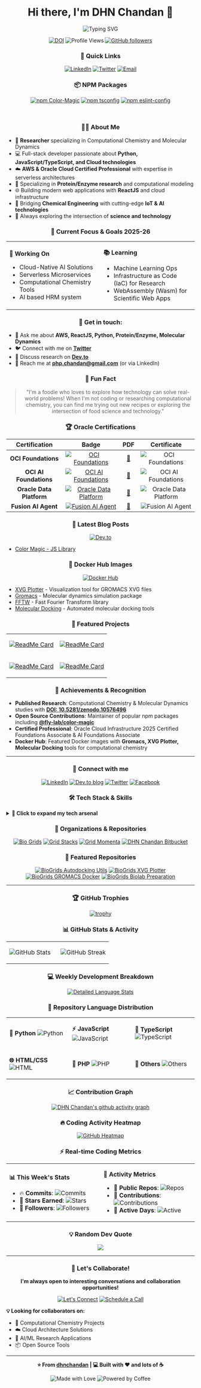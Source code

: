 <div align="center">

# Hi there, I'm DHN Chandan 👋

<img src="https://readme-typing-svg.herokuapp.com?font=Fira+Code&size=22&duration=3000&pause=1000&color=00D8FF&center=true&vCenter=true&width=600&lines=Full+Stack+Developer+%7C+Cloud+Architect;Computational+Chemistry+Researcher;AWS+%26+Oracle+Cloud+Certified;Python+%7C+JavaScript+%7C+TypeScript;Building+Scalable+Cloud+Solutions" alt="Typing SVG" />

</div>

<div align="center">

[![DOI](https://zenodo.org/badge/DOI/10.5281/zenodo.10576496.svg)](https://doi.org/10.5281/zenodo.10576496)
![Profile Views](https://komarev.com/ghpvc/?username=dhnchandan&color=brightgreen&style=flat-square&label=Profile+Views)
[![GitHub followers](https://img.shields.io/github/followers/dhnchandan?label=Followers&style=social)](https://github.com/dhnchandan)

</div>

<div align="center">

### 🔗 Quick Links

<!-- [![Portfolio](https://img.shields.io/badge/Portfolio-FF5722?style=for-the-badge&logo=todoist&logoColor=white)](https://dhnchandan.github.io) -->

[![LinkedIn](https://img.shields.io/badge/LinkedIn-0077B5?style=for-the-badge&logo=linkedin&logoColor=white)](https://www.linkedin.com/in/dilwarhossain)
[![Twitter](https://img.shields.io/badge/Twitter-1DA1F2?style=for-the-badge&logo=twitter&logoColor=white)](https://x.com/dhnchandan)
[![Email](https://img.shields.io/badge/Email-D14836?style=for-the-badge&logo=gmail&logoColor=white)](mailto:php.chandan@gmail.com)

</div>

<div align="center">

### 📦 NPM Packages

[![npm Color-Magic](https://img.shields.io/npm/v/@fly-lab/color-magic?label=Color-Magic&style=for-the-badge&color=CB3837)](https://www.npmjs.com/package/@fly-lab/color-magic)
[![npm tsconfig](https://img.shields.io/npm/v/@fly-lab/tsconfig?label=TSCONFIG&style=for-the-badge&color=3178C6)](https://www.npmjs.com/package/@fly-lab/tsconfig)
[![npm eslint-config](https://img.shields.io/npm/v/@fly-lab/eslint-config?label=ESLINT-CONFIG&style=for-the-badge&color=4B32C3)](https://www.npmjs.com/package/@fly-lab/eslint-config)

</div>

<br/>

<div align="center">

### 👨‍💻 About Me

</div>

- 🔬 **Researcher** specializing in Computational Chemistry and Molecular Dynamics
- 💻 Full-stack developer passionate about **Python, JavaScript/TypeScript, and Cloud technologies**
- ☁️ **AWS & Oracle Cloud Certified Professional** with expertise in serverless architectures
- 🧬 Specializing in **Protein/Enzyme research** and computational modeling
- 🌐 Building modern web applications with **ReactJS** and cloud infrastructure
- 🔬 Bridging **Chemical Engineering** with cutting-edge **IoT & AI technologies**
- 🎯 Always exploring the intersection of **science and technology**

<div align="center">

### 🎯 Current Focus & Goals 2025-26

</div>

<div align="center">
<table>
<tr>
<td width="50%">

**🚀 Working On**
- Cloud-Native AI Solutions
- Serverless Microservices
- Computational Chemistry Tools
- AI based HRM system

</td>
<td width="50%">

**📚 Learning**
- Machine Learning Ops
- Infrastructure as Code (IaC) for Research
- WebAssembly (Wasm) for Scientific Web Apps

</td>
</tr>
</table>
</div>

<div align="center">

### 💬 Get in touch:

</div>

- 💼 Ask me about **AWS, ReactJS, Python, Protein/Enzyme, Molecular Dynamics**
- 🐦 Connect with me on **[Twitter](https://x.com/dhnchandan)**
- 💭 Discuss research on **[Dev.to](https://dev.to/dhnchandan)**
- 📧 Reach me at **php.chandan@gmail.com** (or via LinkedIn)

<div align="center">

### 🌟 Fun Fact

</div>

<div align="center">

> "I'm a foodie who loves to explore how technology can solve real-world problems! When I'm not coding or researching computational chemistry, you can find me trying out new recipes or exploring the intersection of food science and technology."

</div>

<div align="center">

### 🏆 Oracle Certifications

</div>

<div align="center">

| Certification | Badge | PDF | Certificate |
|:---:|:---:|:---:|:---:|
| **OCI Foundations** | [![OCI Foundations](https://img.shields.io/badge/Certified-OCI%20Foundations-blue?style=for-the-badge&logo=oracle)](https://catalog-education.oracle.com/ords/certview/sharebadge?id=7C3B021180FCB0A0FFE1896A4FE62024B59EA6FD621DF87E7CAA40A35BF80092) | [📄](./files/Oracle%20Cloud%20Infrastructure%20Foundations%20-%20Foundations%20Associate.pdf) | ![OCI Foundations](./files/Oracle%20Cloud%20Infrastructure%20Foundations%20-%20Foundations%20Associate.jpg "OCI Foundations") |
| **OCI AI Foundations** | [![OCI AI Foundations](https://img.shields.io/badge/Certified-OCI%20AI%20Foundations-blue?style=for-the-badge&logo=oracle)](https://catalog-education.oracle.com/ords/certview/sharebadge?id=61936673DD672A7FBB4595AF680338AB2F6006981B38591E7B8D1652B3CAA7E0) | [📄](./files/Oracle%20Cloud%20Infrastructure%20AI%20Foundations%20-%20Foundations%20Associate.pdf) | ![OCI AI Foundations](./files/Oracle%20Cloud%20Infrastructure%20AI%20Foundations%20-%20Foundations%20Associate.jpg "OCI AI Foundations") |
| **Oracle Data Platform** | [![Oracle Data Platform](https://img.shields.io/badge/Certified-ODP%20Foundations-blue?style=for-the-badge&logo=oracle)](https://catalog-education.oracle.com/ords/certview/sharebadge?id=B0E0C0A690CBA0AB1EDE25817B739F9021EE488FF435725770DFCDD7515BA826) | [📄](./files/Oracle%20Data%20Platform%20Foundations%20-%20Foundations%20Associate.pdf) | ![Oracle Data Platform](./files/Oracle%20Data%20Platform%20Foundations%20-%20Foundations%20Associate.jpg "Oracle Data Platform") |
| **Fusion AI Agent** | [![Fusion AI Agent](https://img.shields.io/badge/Certified-OFusion%20AI-blue?style=for-the-badge&logo=oracle)](https://catalog-education.oracle.com/pls/certview/sharebadge?id=E91D8F0FFB45C751511E69E5E3EDC4621EE4A83289869B8FABF5A6B70ADB9DCC) | [📄](./files/Oracle%20Fusion%20AI%20Agent%20Studio%20-%20Rel%201%20-%20Foundations%20Associate.pdf) | ![Fusion AI Agent](./files/Oracle%20Fusion%20AI%20Agent%20Studio%20-%20Rel%201%20-%20Foundations%20Associate.jpg "Fusion AI Agent") |

</div>

<div align="center">

### 📝 Latest Blog Posts

</div>

<div align="center">

[![Dev.to](https://img.shields.io/badge/dev.to-0A0A0A?style=for-the-badge&logo=devdotto&logoColor=white)](https://dev.to/dhnchandan)

</div>

<!-- BLOG-POST-LIST:START -->
- [Color Magic - JS Library](https://dev.to/dhnchandan/color-magic-js-library-557d)
<!-- BLOG-POST-LIST:END -->

<div align="center">

### 🐳 Docker Hub Images

</div>

<div align="center">

[![Docker Hub](https://img.shields.io/badge/Docker_Hub-2496ED?style=for-the-badge&logo=docker&logoColor=white)](https://hub.docker.com/u/firesimulations)

</div>

<!-- DOCKER_IMAGE-LIST:START -->
- [XVG Plotter](https://hub.docker.com/r/firesimulations/xvg-plotter) - Visualization tool for GROMACS XVG files
- [Gromacs](https://hub.docker.com/r/firesimulations/gromacs) - Molecular dynamics simulation package
- [FFTW](https://hub.docker.com/r/firesimulations/fftw) - Fast Fourier Transform library
- [Molecular Docking](https://hub.docker.com/r/firesimulations/autodocking) - Automated molecular docking tools
<!-- DOCKER_IMAGE-LIST:END -->

<div align="center">

### 🧬 Featured Projects

</div>

<div align="center">
<table>
<tr>
<td width="50%">

[![ReadMe Card](https://github-readme-stats.vercel.app/api/pin/?username=bio-grids&repo=autodocking-utils&show_owner=true&theme=radical&hide_border=true&bg_color=0D1117&title_color=58A6FF&text_color=C9D1D9&icon_color=1F6FEB)](https://github.com/bio-grids/autodocking-utils)

</td>
<td width="50%">

[![ReadMe Card](https://github-readme-stats.vercel.app/api/pin/?username=bio-grids&repo=xvg-plotter&show_owner=true&theme=radical&hide_border=true&bg_color=0D1117&title_color=58A6FF&text_color=C9D1D9&icon_color=1F6FEB)](https://github.com/bio-grids/xvg-plotter)

</td>
</tr>
<tr>
<td width="50%">

[![ReadMe Card](https://github-readme-stats.vercel.app/api/pin/?username=bio-grids&repo=gromacs-docker&show_owner=true&theme=radical&hide_border=true&bg_color=0D1117&title_color=58A6FF&text_color=C9D1D9&icon_color=1F6FEB)](https://github.com/bio-grids/gromacs-docker)

</td>
<td width="50%">

[![ReadMe Card](https://github-readme-stats.vercel.app/api/pin/?username=bio-grids&repo=biolab_preparation&show_owner=true&theme=radical&hide_border=true&bg_color=0D1117&title_color=58A6FF&text_color=C9D1D9&icon_color=1F6FEB)](https://github.com/bio-grids/biolab_preparation)

</td>
</tr>
</table>
</div>

<div align="center">

### 🏅 Achievements & Recognition

</div>

<div align="left">

- **Published Research**: Computational Chemistry & Molecular Dynamics studies with **[DOI: 10.5281/zenodo.10576496](https://doi.org/10.5281/zenodo.10576496)**
- **Open Source Contributions**: Maintainer of popular npm packages including **[@fly-lab/color-magic](https://www.npmjs.com/package/@fly-lab/color-magic)**
- **Certified Professional**: Oracle Cloud Infrastructure 2025 Certified Foundations Associate & AI Foundations Associate
- **Docker Hub**: Featured Docker images with **Gromacs, XVG Plotter, Molecular Docking** tools for computational chemistry

</div>

---

<div align="center">

### 🤝 Connect with me

</div>

<div align="center">

[![LinkedIn](https://img.shields.io/badge/LinkedIn-0077B5?style=for-the-badge&logo=linkedin&logoColor=white)](https://www.linkedin.com/in/dilwarhossain)
[![Dev.to blog](https://img.shields.io/badge/dev.to-0A0A0A?style=for-the-badge&logo=devdotto&logoColor=white)](https://dev.to/dhnchandan)
[![Twitter](https://img.shields.io/badge/Twitter-1DA1F2?style=for-the-badge&logo=twitter&logoColor=white)](https://x.com/dhnchandan)
[![Facebook](https://img.shields.io/badge/Facebook-1877F2?style=for-the-badge&logo=facebook&logoColor=white)](https://www.facebook.com/dhn.chandan)

</div>

<div align="center">

### 🛠️ Tech Stack & Skills

</div>

<details>
<summary><b>🚀 Click to expand my tech arsenal</b></summary>

<div align="center">

#### 💻 Programming Languages
[![Python](https://img.shields.io/badge/Python-FFD43B?style=for-the-badge&logo=python&logoColor=blue)](https://www.python.org)
[![JavaScript](https://img.shields.io/badge/JavaScript-323330?style=for-the-badge&logo=javascript&logoColor=F7DF1E)](https://developer.mozilla.org/en-US/docs/Web/JavaScript)
[![TypeScript](https://img.shields.io/badge/TypeScript-007ACC?style=for-the-badge&logo=typescript&logoColor=white)](https://www.typescriptlang.org/)
[![PHP](https://img.shields.io/badge/PHP-777BB4?style=for-the-badge&logo=php&logoColor=white)](https://www.php.net)

#### 🎨 Frontend Development
[![HTML5](https://img.shields.io/badge/HTML5-E34F26?style=for-the-badge&logo=html5&logoColor=white)](https://www.w3.org/html/)
[![React](https://img.shields.io/badge/React-20232A?style=for-the-badge&logo=react&logoColor=61DAFB)](https://reactjs.org/)
[![Vue.js](https://img.shields.io/badge/Vue.js-35495E?style=for-the-badge&logo=vue.js&logoColor=4FC08D)](https://vuejs.org/)
[![CSS3](https://img.shields.io/badge/CSS3-1572B6?style=for-the-badge&logo=css3&logoColor=white)](https://www.w3.org/Style/CSS/)

#### ⚙️ Backend & APIs
[![Node.js](https://img.shields.io/badge/Node.js-43853D?style=for-the-badge&logo=node.js&logoColor=white)](https://nodejs.org)
[![GraphQL](https://img.shields.io/badge/GraphQL-E10098?style=for-the-badge&logo=graphql&logoColor=white)](https://graphql.org)
[![REST API](https://img.shields.io/badge/REST-02569B?style=for-the-badge&logo=rest&logoColor=white)](https://restfulapi.net/)
[![Express.js](https://img.shields.io/badge/Express.js-404D59?style=for-the-badge&logo=express&logoColor=white)](https://expressjs.com/)

#### 🗄️ Databases
[![MongoDB](https://img.shields.io/badge/MongoDB-4EA94B?style=for-the-badge&logo=mongodb&logoColor=white)](https://www.mongodb.com/)
[![MySQL](https://img.shields.io/badge/MySQL-00000F?style=for-the-badge&logo=mysql&logoColor=white)](https://www.mysql.com/)
[![PostgreSQL](https://img.shields.io/badge/PostgreSQL-316192?style=for-the-badge&logo=postgresql&logoColor=white)](https://www.postgresql.org/)
[![DynamoDB](https://img.shields.io/badge/Amazon_DynamoDB-4053D6?style=for-the-badge&logo=Amazon-DynamoDB&logoColor=white)](https://aws.amazon.com/dynamodb/)

#### ☁️ Cloud & DevOps
[![AWS](https://img.shields.io/badge/Amazon_AWS-FF9900?style=for-the-badge&logo=amazonaws&logoColor=white)](https://aws.amazon.com)
[![Oracle Cloud](https://img.shields.io/badge/Oracle-F80000?style=for-the-badge&logo=oracle&logoColor=white)](https://cloud.oracle.com)
[![Docker](https://img.shields.io/badge/Docker-2CA5E0?style=for-the-badge&logo=docker&logoColor=white)](https://www.docker.com/)
[![Kubernetes](https://img.shields.io/badge/Kubernetes-326CE5?style=for-the-badge&logo=kubernetes&logoColor=white)](https://kubernetes.io/)
[![AWS Lambda](https://img.shields.io/badge/AWS_Lambda-FF9900?style=for-the-badge&logo=aws-lambda&logoColor=white)](https://aws.amazon.com/lambda/)
[![Serverless](https://img.shields.io/badge/Serverless-F54D27?style=for-the-badge&logo=serverless&logoColor=white)](https://serverless.com/)

#### 🔧 Tools & Others
[![Git](https://img.shields.io/badge/Git-F05032?style=for-the-badge&logo=git&logoColor=white)](https://git-scm.com/)
[![Linux](https://img.shields.io/badge/Linux-FCC624?style=for-the-badge&logo=linux&logoColor=black)](https://www.linux.org/)
[![NGINX](https://img.shields.io/badge/NGINX-009639?style=for-the-badge&logo=nginx&logoColor=white)](https://www.nginx.com/)
[![Postman](https://img.shields.io/badge/Postman-FF6C37?style=for-the-badge&logo=Postman&logoColor=white)](https://postman.com/)
[![VS Code](https://img.shields.io/badge/VS_Code-007ACC?style=for-the-badge&logo=visual-studio-code&logoColor=white)](https://code.visualstudio.com/)

</div>

</details>

<div align="center">

### 🏢 Organizations & Repositories

</div>

<div align="center">

[![Bio Grids](https://img.shields.io/badge/Bio_Grids-4%2B_Private_Repos-181717?style=for-the-badge&logo=github)](https://github.com/orgs/bio-grids)
[![Grid Stacks](https://img.shields.io/badge/Grid_Stacks-70%2B_Private_Repos-181717?style=for-the-badge&logo=github)](https://github.com/orgs/grid-stacks)
[![Grid Momenta](https://img.shields.io/badge/Grid_Momenta-10%2B_Private_Repos-181717?style=for-the-badge&logo=github)](https://github.com/orgs/grid-momenta)
[![DHN Chandan Bitbucket](https://img.shields.io/badge/Bitbucket_Profile-75%2B_Private_Repos-0052CC?style=for-the-badge&logo=bitbucket&logoColor=white)](https://bitbucket.org/dhnchandan)

</div>

<div align="center">

### 🔬 Featured Repositories

</div>

<div align="center">

[![BioGrids Autodocking Utils](https://img.shields.io/badge/autodocking--utils-Repository-181717?style=for-the-badge&logo=github)](https://github.com/bio-grids/autodocking-utils)
[![BioGrids XVG Plotter](https://img.shields.io/badge/xvg--plotter-Repository-181717?style=for-the-badge&logo=github)](https://github.com/bio-grids/xvg-plotter)
[![BioGrids GROMACS Docker](https://img.shields.io/badge/gromacs--docker-Repository-181717?style=for-the-badge&logo=github)](https://github.com/bio-grids/gromacs-docker)
[![BioGrids Biolab Preparation](https://img.shields.io/badge/biolab--preparation-Repository-181717?style=for-the-badge&logo=github)](https://github.com/bio-grids/biolab_preparation)

</div>

---

<div align="center">

### 🏆 GitHub Trophies

</div>

<div align="center">

[![trophy](https://github-profile-trophy.vercel.app/?username=dhnchandan&theme=radical&no-frame=false&no-bg=false&margin-w=4&row=1)](https://github.com/ryo-ma/github-profile-trophy)

</div>

<div align="center">

### 📊 GitHub Stats & Activity

</div>

<div align="center">
<table>
<tr>
<td width="50%">

![GitHub Stats](https://github-readme-stats.vercel.app/api?username=dhnchandan&show_icons=true&theme=radical&hide_border=true&bg_color=0D1117&title_color=58A6FF&icon_color=1F6FEB&text_color=C9D1D9)

</td>
<td width="50%">

![GitHub Streak](https://github-readme-streak-stats.herokuapp.com/?user=dhnchandan&theme=radical&hide_border=true&background=0D1117&stroke=58A6FF&ring=58A6FF&fire=FF6B6B&currStreakLabel=58A6FF)

</td>
</tr>
</table>
</div>

<div align="center">

### 💻 Weekly Development Breakdown

</div>

<div align="center">

[![Detailed Language Stats](https://github-readme-stats.vercel.app/api/top-langs/?username=dhnchandan&layout=compact&theme=radical&hide_border=true&bg_color=0D1117&title_color=58A6FF&text_color=C9D1D9&langs_count=10&exclude_repo=dhnchandan,bio-grids.github.io)](https://github.com/dhnchandan)

</div>

<div align="center">

### 🎯 Repository Language Distribution

</div>

<div align="center">
<table>
<tr>
<td width="33%">

**🐍 Python**
![Python](https://img.shields.io/badge/Python-35%25-FFD43B?style=flat-square&logo=python&logoColor=blue)

</td>
<td width="33%">

**⚡ JavaScript**
![JavaScript](https://img.shields.io/badge/JavaScript-25%25-F7DF1E?style=flat-square&logo=javascript&logoColor=black)

</td>
<td width="33%">

**🔷 TypeScript**
![TypeScript](https://img.shields.io/badge/TypeScript-20%25-007ACC?style=flat-square&logo=typescript&logoColor=white)

</td>
</tr>
<tr>
<td width="33%">

**🌐 HTML/CSS**
![HTML](https://img.shields.io/badge/HTML/CSS-10%25-E34F26?style=flat-square&logo=html5&logoColor=white)

</td>
<td width="33%">

**🐘 PHP**
![PHP](https://img.shields.io/badge/PHP-7%25-777BB4?style=flat-square&logo=php&logoColor=white)

</td>
<td width="33%">

**📄 Others**
![Others](https://img.shields.io/badge/Others-3%25-lightgrey?style=flat-square)

</td>
</tr>
</table>
</div>

<div align="center">

### 📈 Contribution Graph

</div>

<div align="center">

[![DHN Chandan's github activity graph](https://github-readme-activity-graph.vercel.app/graph?username=dhnchandan&theme=react-dark&hide_border=true&bg_color=0D1117&color=58A6FF&line=1F6FEB&point=FF6B6B)](https://github.com/ashutosh00710/github-readme-activity-graph)

</div>

<!-- <div align="center">

### 📊 Dynamic Language Stats

</div>

<div align="center">
<table>
<tr>
<td width="50%">

[![Top Languages](https://github-readme-stats.vercel.app/api/top-langs/?username=dhnchandan&layout=compact&theme=radical&hide_border=true&bg_color=0D1117&title_color=58A6FF&text_color=C9D1D9&langs_count=8)](https://github.com/dhnchandan)

</td>
<td width="50%">

[![Most Used Languages](https://github-readme-stats.vercel.app/api/top-langs/?username=dhnchandan&layout=donut&theme=radical&hide_border=true&bg_color=0D1117&title_color=58A6FF&text_color=C9D1D9&langs_count=6)](https://github.com/dhnchandan)

</td>
</tr>
</table>
</div> -->

<div align="center">

### 🔥 Coding Activity Heatmap

</div>

<div align="center">

[![GitHub Heatmap](https://ghchart.rshah.org/58A6FF/dhnchandan)](https://github.com/dhnchandan)

</div>

<div align="center">

### ⚡ Real-time Coding Metrics

</div>

<div align="center">
<table>
<tr>
<td width="50%">

**📊 This Week's Stats**
- 🔥 **Commits**: ![Commits](https://img.shields.io/badge/dynamic/json?color=brightgreen&label=Commits&query=%24.commits&url=https%3A%2F%2Fapi.github.com%2Fusers%2Fdhnchandan%2Fevents&style=flat-square)
- 🌟 **Stars Earned**: ![Stars](https://img.shields.io/github/stars/dhnchandan?style=flat-square&color=yellow)
- 👥 **Followers**: ![Followers](https://img.shields.io/github/followers/dhnchandan?style=flat-square&color=blue)

</td>
<td width="50%">

**🎯 Activity Metrics**
- 📝 **Public Repos**: ![Repos](https://img.shields.io/badge/dynamic/json?color=orange&label=Repos&query=%24.public_repos&url=https%3A%2F%2Fapi.github.com%2Fusers%2Fdhnchandan&style=flat-square)
- 🔄 **Contributions**: ![Contributions](https://img.shields.io/badge/2024-500%2B-green?style=flat-square)
- 📅 **Active Days**: ![Active](https://img.shields.io/badge/Active-300%2B%20days-brightgreen?style=flat-square)

</td>
</tr>
</table>
</div>

<!-- <div align="center">

### 🐍 Contribution Snake

</div>

<div align="center">

![Snake animation](https://raw.githubusercontent.com/dhnchandan/dhnchandan/output/github-contribution-grid-snake-dark.svg)

<sub>*Snake animation will appear after the first GitHub Action run*</sub>

</div> -->

<div align="center">

### 💡 Random Dev Quote

</div>

<div align="center">

![](https://quotes-github-readme.vercel.app/api?type=horizontal&theme=radical)

</div>

---

<div align="center">

### 🤝 Let's Collaborate!

</div>

<div align="center">

**I'm always open to interesting conversations and collaboration opportunities!**

[![Let's Connect](https://img.shields.io/badge/Let's%20Connect-4285F4?style=for-the-badge&logo=google-meet&logoColor=white)](mailto:php.chandan@gmail.com)
[![Schedule a Call](https://img.shields.io/badge/Schedule%20a%20Call-FF6B6B?style=for-the-badge&logo=calendly&logoColor=white)](https://calendly.com/php-chandan)

</div>

<div align="left">

**💡 Looking for collaborators on:**
- 🧬 Computational Chemistry Projects
- ☁️ Cloud Architecture Solutions  
- 🤖 AI/ML Research Applications
- 📦 Open Source Tools

</div>

<div align="center">

---

**⭐ From [dhnchandan](https://github.com/dhnchandan) | 💻 Built with ❤️ and lots of ☕**

![Made with Love](https://img.shields.io/badge/Made%20with-❤️-red?style=for-the-badge)
![Powered by Coffee](https://img.shields.io/badge/Powered%20by-☕-brown?style=for-the-badge)

</div>